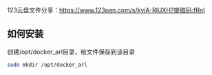 123云盘文件分享：https://www.123pan.com/s/kyiA-RlUXH?提取码:fRnI

## 如何安装
创建/opt/docker_arl目录，给文件保存到该目录
```bash
sudo mkdir /opt/docker_arl
```

